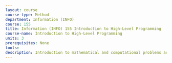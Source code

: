 ```yaml
---
layout: course 
course-type: Method
department: Information (INFO)
course: 155
title: Information (INFO) 155 Introduction to High-Level Programming
course-name: Introduction to High-Level Programming
units: 3
prerequisites: None
tools: 
description: Introduction to mathematical and computational problems arising in the context of molecular biology. Theory and applications of combinatorics, probability, statistics, geometry, and topology to problems ranging from sequence determination to structure analysis.
---
```


